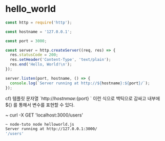 # hello_world


```javascript 
const http = require('http');

const hostname = '127.0.0.1';

const port = 3000;

const server = http.createServer((req, res) => {
  res.statusCode = 200;
  res.setHeader('Content-Type', 'text/plain');
  res.end('Hello, World!\n');
});

server.listen(port, hostname, () => {
  console.log(`Server running at http://${hostname}:${port}/`);
});
```

cf) 템플릿 문자열  \`http://${hostnmae}:${port} \` 이런 식으로 백틱으로 감싸고 내부에 ${} 를 통해서 변수를 표현할 수 있다. 


 ~ curl -X GET 'localhost:3000/users'

```bash
~ node-tuto node helloworld.js
Server running at http://127.0.0.1:3000/
'/users'
``` 